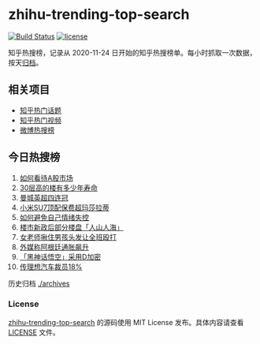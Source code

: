 # zhihu-trending-top-search

[![Build Status](https://github.com/justjavac/zhihu-trending-top-search/workflows/ci/badge.svg?branch=main)](https://github.com/justjavac/zhihu-trending-top-search/actions)
[![license](https://img.shields.io/github/license/justjavac/zhihu-trending-top-search)](https://github.com/justjavac/zhihu-trending-top-search/blob/main/LICENSE)

知乎热搜榜，记录从 2020-11-24
日开始的知乎热搜榜单。每小时抓取一次数据，按天[归档](./archives)。

## 相关项目

- [知乎热门话题](https://github.com/justjavac/zhihu-trending-hot-questions)
- [知乎热门视频](https://github.com/justjavac/zhihu-trending-hot-video)
- [微博热搜榜](https://github.com/justjavac/weibo-trending-hot-search)

## 今日热搜榜

<!-- BEGIN -->
<!-- 最后更新时间 Sat May 25 2024 10:25:13 GMT+0800 (China Standard Time) -->

1. [如何看待A股市场](https://www.zhihu.com/search?q=如何看待A股市场)
1. [30层高的楼有多少年寿命](https://www.zhihu.com/search?q=30层高的楼有多少年寿命)
1. [曼城英超四连冠](https://www.zhihu.com/search?q=曼城英超四连冠)
1. [小米SU7顶配保费超玛莎拉蒂](https://www.zhihu.com/search?q=小米SU7顶配保费超玛莎拉蒂)
1. [如何避免自己情绪失控](https://www.zhihu.com/search?q=如何避免自己情绪失控)
1. [楼市新政后部分楼盘「人山人海」](https://www.zhihu.com/search?q=楼市新政后部分楼盘「人山人海」)
1. [女老师揪住男孩头发让全班殴打](https://www.zhihu.com/search?q=女老师揪住男孩头发让全班殴打)
1. [外媒称阿根廷通胀飙升](https://www.zhihu.com/search?q=外媒称阿根廷通胀飙升)
1. [「黑神话悟空」采用D加密](https://www.zhihu.com/search?q=「黑神话悟空」采用D加密)
1. [传理想汽车裁员18%](https://www.zhihu.com/search?q=传理想汽车裁员18%)

<!-- END -->

历史归档 [./archives](./archives)

### License

[zhihu-trending-top-search](https://github.com/justjavac/zhihu-trending-top-search)
的源码使用 MIT License 发布。具体内容请查看 [LICENSE](./LICENSE) 文件。
